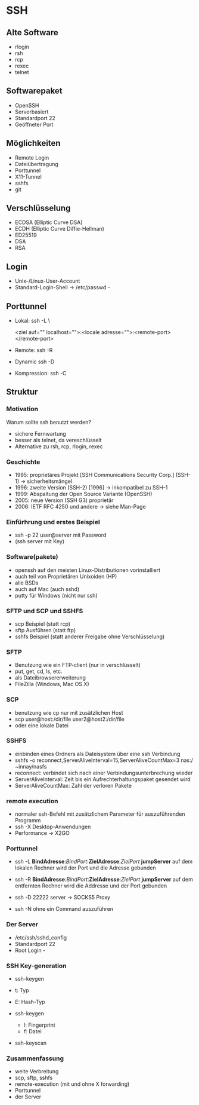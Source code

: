 # SSH

## Alte Software

- rlogin
- rsh
- rcp
- rexec
- telnet

## Softwarepaket

- OpenSSH
- Serverbasiert
- Standardport 22
- Geöffneter Port

## Möglichkeiten

- Remote Login
- Dateiübertragung
- Porttunnel
- X11-Tunnel
- sshfs
- git

## Verschlüsselung

- ECDSA (Elliptic Curve DSA)
- ECDH (Elliptic Curve Diffie-Hellman)
- ED25519
- DSA
- RSA

## Login

- Unix-/Linux-User-Account
- Standard-Login-Shell -> /etc/passwd -

## Porttunnel

- Lokal: ssh -L \

  <ziel auf="" localhost\="">:\<locale adresse\="">:\<remote-port\>
  </remote-port\></locale></ziel>

- Remote: ssh -R

- Dynamic ssh -D

- Kompression: ssh -C

## Struktur

### Motivation

Warum sollte ssh benutzt werden?

- sichere Fernwartung
- besser als telnet, da vereschlüsselt
- Alternative zu rsh, rcp, rlogin, rexec

### Geschichte

- 1995: proprietäres Projekt [SSH Communications Security Corp.] (SSH-1) -> sicherheitsmängel
- 1996: zweite Version (SSH-2) [1996] -> inkompatibel zu SSH-1
- 1999: Abspaltung der Open Source Variante (OpenSSH)
- 2005: neue Version (SSH G3) proprietär
- 2006: IETF RFC 4250 und andere -> siehe Man-Page

### Einfürhrung und erstes Beispiel

- ssh -p 22 user@server mit Password
- (ssh server mit Key)

### Software(pakete)

- openssh auf den meisten Linux-Distributionen vorinstalliert
- auch teil von Proprietären Unixoiden (HP)
- alle BSDs
- auch auf Mac (auch sshd)
- putty für Windows (nicht nur ssh)

### SFTP und SCP und SSHFS

- scp Beispiel (statt rcp)
- sftp Ausführen (statt ftp)
- sshfs Beispiel (statt anderer Freigabe ohne Verschlüsselung)

### SFTP

- Benutzung wie ein FTP-client (nur in verschlüsselt)
- put, get, cd, ls, etc.
- als Dateibrowsererweiterung
- FileZilla (Windows, Mac OS X)

### SCP

- benutzung wie cp nur mit zusätzlichen Host
- scp user@host:/dir/file user2@host2:/dir/file
- oder eine lokale Datei

### SSHFS

- einbinden eines Ordners als Dateisystem über eine ssh Verbindung
- sshfs -o reconnect,ServerAliveInterval=15,ServerAliveCountMax=3 nas:/ ~innay/nasfs
- reconnect: verbindet sich nach einer Verbindungsunterbrechung wieder
- ServerAliveInterval: Zeit bis ein Aufrechterhaltungspaket gesendet wird
- ServerAliveCountMax: Zahl der verloren Pakete

### remote execution

- normaler ssh-Befehl mit zusätzlichem Parameter für auszuführenden Programm
- ssh -X Desktop-Anwendungen
- Performance -> X2GO

### Porttunnel

- ssh -L **BindAdresse**:_BindPort_:**ZielAdresse**:_ZielPort_ **jumpServer** auf dem lokalen Rechner wird der Port und die Adresse gebunden

- ssh -R **BindAdresse**:_BindPort_:**ZielAdresse**:_ZielPort_ **jumpServer** auf dem entfernten Rechner wird die Addresse und der Port gebunden

- ssh -D 22222 server -> SOCKS5 Proxy

- ssh -N ohne ein Command auszuführen

### Der Server

- /etc/ssh/sshd_config
- Standardport 22
- Root Login -

### SSH Key-generation

- ssh-keygen
- t: Typ
- E: Hash-Typ
- ssh-keygen
  - l: Fingerprint
  - f: Datei 


- ssh-keyscan

### Zusammenfassung

- weite Verbreitung
- scp, sftp, sshfs
- remote-execution (mit und ohne X forwarding)
- Porttunnel
- der Server
